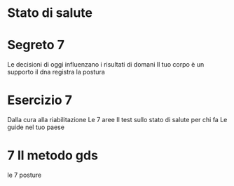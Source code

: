 # Stato di salute

# Segreto 7

Le decisioni di oggi influenzano i risultati di domani
Il tuo corpo è un supporto il dna registra la postura

# Esercizio 7 
Dalla cura alla riabilitazione 
Le 7 aree 
Il test sullo stato di salute per chi fa
Le guide nel tuo paese


# 7 Il metodo gds

le 7 posture 


<!--stackedit_data:
eyJoaXN0b3J5IjpbLTE5OTM0MjkwMTAsLTM5NDczMTA0MiwtMT
g2NDYyMTg5MSwxMTgyNzc5ODEwLDE5NjMzMTUxNzcsLTE2ODE5
NDg1NThdfQ==
-->